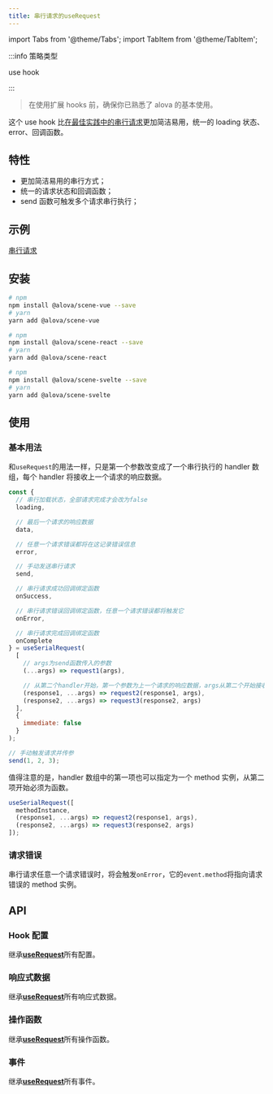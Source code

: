 ```yaml
---
title: 串行请求的useRequest
---
```


import Tabs from '@theme/Tabs';
import TabItem from '@theme/TabItem';

:::info 策略类型

use hook

:::

> 在使用扩展 hooks 前，确保你已熟悉了 alova 的基本使用。

这个 use hook 比[在最佳实践中的串行请求](/tutorial/best-practice/skills)更加简洁易用，统一的 loading 状态、error、回调函数。

## 特性

- 更加简洁易用的串行方式；
- 统一的请求状态和回调函数；
- send 函数可触发多个请求串行执行；

## 示例

[串行请求](/tutorial/example/serial-request)

## 安装

<Tabs groupId="framework">
<TabItem value="1" label="vue">

```bash
# npm
npm install @alova/scene-vue --save
# yarn
yarn add @alova/scene-vue

```

</TabItem>
<TabItem value="2" label="react">

```bash
# npm
npm install @alova/scene-react --save
# yarn
yarn add @alova/scene-react

```

</TabItem>

<TabItem value="3" label="svelte">

```bash
# npm
npm install @alova/scene-svelte --save
# yarn
yarn add @alova/scene-svelte

```

</TabItem>
</Tabs>

## 使用

### 基本用法

和`useRequest`的用法一样，只是第一个参数改变成了一个串行执行的 handler 数组，每个 handler 将接收上一个请求的响应数据。

```javascript
const {
  // 串行加载状态，全部请求完成才会改为false
  loading,

  // 最后一个请求的响应数据
  data,

  // 任意一个请求错误都将在这记录错误信息
  error,

  // 手动发送串行请求
  send,

  // 串行请求成功回调绑定函数
  onSuccess,

  // 串行请求错误回调绑定函数，任意一个请求错误都将触发它
  onError,

  // 串行请求完成回调绑定函数
  onComplete
} = useSerialRequest(
  [
    // args为send函数传入的参数
    (...args) => request1(args),

    // 从第二个handler开始，第一个参数为上一个请求的响应数据，args从第二个开始接收
    (response1, ...args) => request2(response1, args),
    (response2, ...args) => request3(response2, args)
  ],
  {
    immediate: false
  }
);

// 手动触发请求并传参
send(1, 2, 3);
```

值得注意的是，handler 数组中的第一项也可以指定为一个 method 实例，从第二项开始必须为函数。

```javascript
useSerialRequest([
  methodInstance,
  (response1, ...args) => request2(response1, args),
  (response2, ...args) => request3(response2, args)
]);
```

### 请求错误

串行请求任意一个请求错误时，将会触发`onError`，它的`event.method`将指向请求错误的 method 实例。

## API

### Hook 配置

继承[**useRequest**](/api/core-hooks#userequest)所有配置。

### 响应式数据

继承[**useRequest**](/api/core-hooks#userequest)所有响应式数据。

### 操作函数

继承[**useRequest**](/api/core-hooks#userequest)所有操作函数。

### 事件

继承[**useRequest**](/api/core-hooks#userequest)所有事件。
